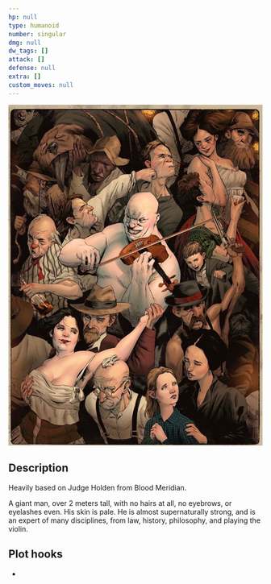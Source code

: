 ```yaml
---
hp: null
type: humanoid
number: singular
dmg: null
dw_tags: []
attack: []
defense: null
extra: []
custom_moves: null
---
```


![Pasted image 20230801162654.png](../../Images/Pasted%20image%2020230801162654.png)

## Description

Heavily based on Judge Holden from Blood Meridian.

A giant man, over 2 meters tall, with no hairs at all, no eyebrows, or eyelashes even. His skin is pale. He is almost supernaturally strong, and is an expert of many disciplines, from law, history, philosophy, and playing the violin.

## Plot hooks

* 
